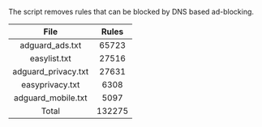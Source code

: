 The script removes rules that can be blocked by DNS based ad-blocking.


| File | Rules |
|:----:|:-----:|
| adguard_ads.txt | 65723 |
| easylist.txt | 27516 |
| adguard_privacy.txt | 27631 |
| easyprivacy.txt | 6308 |
| adguard_mobile.txt | 5097 |
| Total | 132275 |